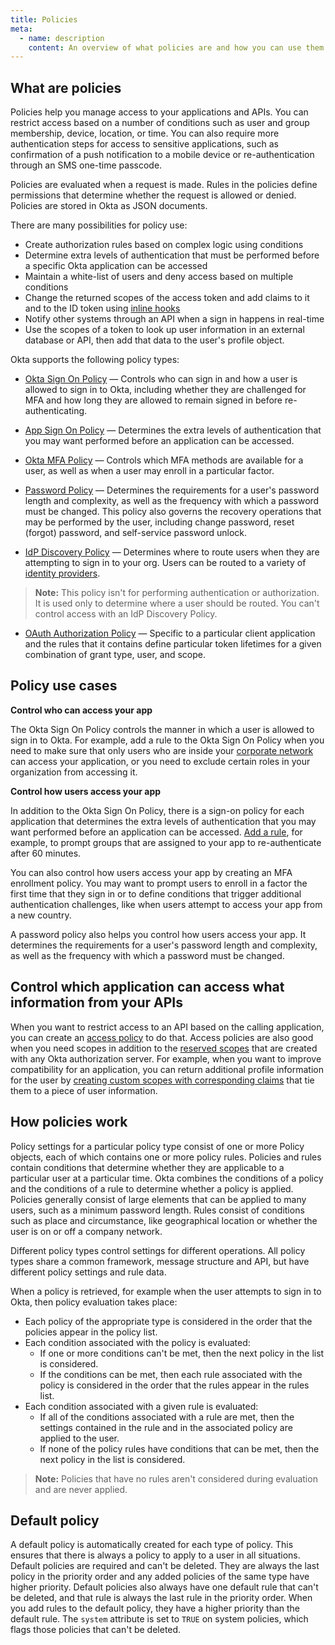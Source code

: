 ```yaml
---
title: Policies
meta:
  - name: description
    content: An overview of what policies are and how you can use them.
---
```

## What are policies

Policies help you manage access to your applications and APIs. You can restrict access based on a number of conditions such as user and group membership, device, location, or time. You can also require more authentication steps for access to sensitive applications, such as confirmation of a push notification to a mobile device or re-authentication through an SMS one-time passcode.

Policies are evaluated when a request is made. Rules in the policies define permissions that determine whether the request is allowed or denied. Policies are stored in Okta as JSON documents.

There are many possibilities for policy use:

* Create authorization rules based on complex logic using conditions
* Determine extra levels of authentication that must be performed before a specific Okta application can be accessed
* Maintain a white-list of users and deny access based on multiple conditions
* Change the returned scopes of the access token and add claims to it and to the ID token using [inline hooks](/docs/concepts/inline-hooks/)
* Notify other systems through an API when a sign in happens in real-time
* Use the scopes of a token to look up user information in an external database or API, then add that data to the user's profile object.

Okta supports the following policy types:

* [Okta Sign On Policy](/docs/reference/api/policy/#okta-sign-on-policy) &mdash; Controls who can sign in and how a user is allowed to sign in to Okta, including whether they are challenged for MFA and how long they are allowed to remain signed in before re-authenticating.

* [App Sign On Policy](https://help.okta.com/en/prod/okta_help_CSH.htm#App_Based_Signon) &mdash; Determines the extra levels of authentication that you may want performed before an application can be accessed.

* [Okta MFA Policy](/docs/reference/api/policy/#multifactor-mfa-enrollment-policy) &mdash; Controls which MFA methods are available for a user, as well as when a user may enroll in a particular factor.

* [Password Policy](/docs/reference/api/policy/#password-policy) &mdash; Determines the requirements for a user's password length and complexity, as well as the frequency with which a password must be changed. This policy also governs the recovery operations that may be performed by the user, including change password, reset (forgot) password, and self-service password unlock.

* [IdP Discovery Policy](/docs/reference/api/policy/#idp-discovery-policy) &mdash; Determines where to route users when they are attempting to sign in to your org. Users can be routed to a variety of [identity providers](/docs/guides/add-an-external-idp/).

> **Note:** This policy isn't for performing authentication or authorization. It is used only to determine where a user should be routed. You can't control access with an IdP Discovery Policy.

* [OAuth Authorization Policy](/docs/reference/api/authorization-servers/#policy-object) &mdash; Specific to a particular client application and the rules that it contains define particular token lifetimes for a given combination of grant type, user, and scope.

## Policy use cases

**Control who can access your app**

The Okta Sign On Policy controls the manner in which a user is allowed to sign in to Okta. For example, add a rule to the Okta Sign On Policy when you need to make sure that only users who are inside your [corporate network](/docs/reference/api/policy/#network-condition-object) can access your application, or you need to exclude certain roles in your organization from accessing it.

**Control how users access your app**

In addition to the Okta Sign On Policy, there is a sign-on policy for each application that determines the extra levels of authentication that you may want performed before an application can be accessed. [Add a rule](/docs/guides/configure-access-policy), for example, to prompt groups that are assigned to your app to re-authenticate after 60 minutes.

You can also control how users access your app by creating an MFA enrollment policy. You may want to prompt users to enroll in a factor the first time that they sign in or to define conditions that trigger additional authentication challenges, like when users attempt to access your app from a new country.

A password policy also helps you control how users access your app. It determines the requirements for a user's password length and complexity, as well as the frequency with which a password must be changed.

## Control which application can access what information from your APIs

When you want to restrict access to an API based on the calling application, you can create an [access policy](/docs/reference/api/authorization-servers/#policy-object) to do that. Access policies are also good when you need scopes in addition to the [reserved scopes](/docs/reference/api/oidc/#scopes) that are created with any Okta authorization server. For example, when you want to improve compatibility for an application, you can return additional profile information for the user by [creating custom scopes with corresponding claims](/docs/guides/customize-authz-server/create-scopes/) that tie them to a piece of user information.

## How policies work

Policy settings for a particular policy type consist of one or more Policy objects, each of which contains one or more policy rules. Policies and rules contain conditions that determine whether they are applicable to a particular user at a particular time. Okta combines the conditions of a policy and the conditions of a rule to determine whether a policy is applied. Policies generally consist of large elements that can be applied to many users, such as a minimum password length. Rules consist of conditions such as place and circumstance, like geographical location or whether the user is on or off a company network.

Different policy types control settings for different operations. All policy types share a common framework, message structure and API, but have different policy settings and rule data.

When a policy is retrieved, for example when the user attempts to sign in to Okta, then policy evaluation takes place:

* Each policy of the appropriate type is considered in the order that the policies appear in the policy list.
* Each condition associated with the policy is evaluated:
  * If one or more conditions can't be met, then the next policy in the list is considered.
  * If the conditions can be met, then each rule associated with the policy is considered in the order that the rules appear in the rules list.
* Each condition associated with a given rule is evaluated:
  * If all of the conditions associated with a rule are met, then the settings contained in the rule and in the associated policy are applied to the user.
  * If none of the policy rules have conditions that can be met, then the next policy in the list is considered.

> **Note:** Policies that have no rules aren't considered during evaluation and are never applied.

## Default policy

A default policy is automatically created for each type of policy. This ensures that there is always a policy to apply to a user in all situations. Default policies are required and can't be deleted. They are always the last policy in the priority order and any added policies of the same type have higher priority. Default policies also always have one default rule that can't be deleted, and that rule is always the last rule in the priority order. When you add rules to the default policy, they have a higher priority than the default rule. The `system` attribute is set to `TRUE` on system policies, which flags those policies that can't be deleted.
